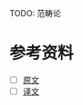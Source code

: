 
TODO: 范畴论

# 参考资料

- [ ] [原文](https://bartoszmilewski.com/2014/10/28/category-theory-for-programmers-the-preface/)
- [ ] [译文](写给程序猿的范畴论)
